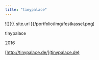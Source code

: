 ```yaml
---
title: "tinypalace"
---
```


![]({{ site.url }}/portfolio/img/festkassel.png)

tinypalace

2016

[http://tinypalace.de/](tinypalace.de)